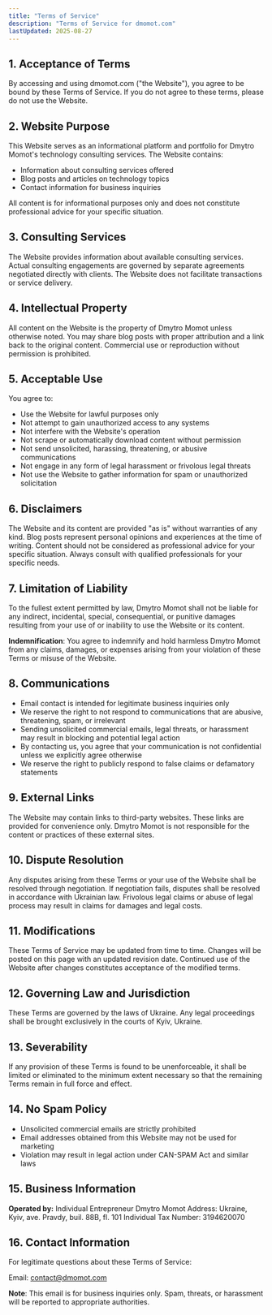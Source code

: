 ```yaml
---
title: "Terms of Service"
description: "Terms of Service for dmomot.com"
lastUpdated: 2025-08-27
---
```


## 1. Acceptance of Terms

By accessing and using dmomot.com ("the Website"), you agree to be bound by these Terms of Service. If you do not agree to these terms, please do not use the Website.

## 2. Website Purpose

This Website serves as an informational platform and portfolio for Dmytro Momot's technology consulting services. The Website contains:

- Information about consulting services offered
- Blog posts and articles on technology topics
- Contact information for business inquiries

All content is for informational purposes only and does not constitute professional advice for your specific situation.

## 3. Consulting Services

The Website provides information about available consulting services. Actual consulting engagements are governed by separate agreements negotiated directly with clients. The Website does not facilitate transactions or service delivery.

## 4. Intellectual Property

All content on the Website is the property of Dmytro Momot unless otherwise noted. You may share blog posts with proper attribution and a link back to the original content. Commercial use or reproduction without permission is prohibited.

## 5. Acceptable Use

You agree to:

- Use the Website for lawful purposes only
- Not attempt to gain unauthorized access to any systems
- Not interfere with the Website's operation
- Not scrape or automatically download content without permission
- Not send unsolicited, harassing, threatening, or abusive communications
- Not engage in any form of legal harassment or frivolous legal threats
- Not use the Website to gather information for spam or unauthorized solicitation

## 6. Disclaimers

The Website and its content are provided "as is" without warranties of any kind. Blog posts represent personal opinions and experiences at the time of writing. Content should not be considered as professional advice for your specific situation. Always consult with qualified professionals for your specific needs.

## 7. Limitation of Liability

To the fullest extent permitted by law, Dmytro Momot shall not be liable for any indirect, incidental, special, consequential, or punitive damages resulting from your use of or inability to use the Website or its content.

**Indemnification**: You agree to indemnify and hold harmless Dmytro Momot from any claims, damages, or expenses arising from your violation of these Terms or misuse of the Website.

## 8. Communications

- Email contact is intended for legitimate business inquiries only
- We reserve the right to not respond to communications that are abusive, threatening, spam, or irrelevant
- Sending unsolicited commercial emails, legal threats, or harassment may result in blocking and potential legal action
- By contacting us, you agree that your communication is not confidential unless we explicitly agree otherwise
- We reserve the right to publicly respond to false claims or defamatory statements

## 9. External Links

The Website may contain links to third-party websites. These links are provided for convenience only. Dmytro Momot is not responsible for the content or practices of these external sites.

## 10. Dispute Resolution

Any disputes arising from these Terms or your use of the Website shall be resolved through negotiation. If negotiation fails, disputes shall be resolved in accordance with Ukrainian law. Frivolous legal claims or abuse of legal process may result in claims for damages and legal costs.

## 11. Modifications

These Terms of Service may be updated from time to time. Changes will be posted on this page with an updated revision date. Continued use of the Website after changes constitutes acceptance of the modified terms.

## 12. Governing Law and Jurisdiction

These Terms are governed by the laws of Ukraine. Any legal proceedings shall be brought exclusively in the courts of Kyiv, Ukraine.

## 13. Severability

If any provision of these Terms is found to be unenforceable, it shall be limited or eliminated to the minimum extent necessary so that the remaining Terms remain in full force and effect.

## 14. No Spam Policy

- Unsolicited commercial emails are strictly prohibited
- Email addresses obtained from this Website may not be used for marketing
- Violation may result in legal action under CAN-SPAM Act and similar laws

## 15. Business Information

**Operated by:**
Individual Entrepreneur Dmytro Momot
Address: Ukraine, Kyiv, ave. Pravdy, buil. 88B, fl. 101
Individual Tax Number: 3194620070

## 16. Contact Information

For legitimate questions about these Terms of Service:

Email: [contact@dmomot.com](mailto:contact@dmomot.com)

**Note**: This email is for business inquiries only. Spam, threats, or harassment will be reported to appropriate authorities.
